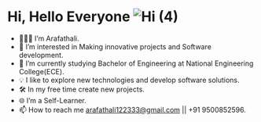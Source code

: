 # Hi, Hello Everyone ![Hi (4)](https://user-images.githubusercontent.com/60483672/124365423-840a3080-dc65-11eb-863a-c82bc5e04d38.gif)
- 👨🏻‍💻 I’m Arafathali.
- 👀 I’m interested in Making innovative projects and Software development.
- 🌱 I’m currently studying Bachelor of Engineering at National Engineering College(ECE).
- 💡  I like to explore new technologies and develop software solutions.
- 🛠  In my free time create new projects.
- 🌐 I’m a Self-Learner.
- 📫 How to reach me arafathali122333@gmail.com || +91 9500852596.

<!---
arafathali122333/arafathali122333 is a ✨ special ✨ repository because its `README.md` (this file) appears on your GitHub profile.
You can click the Preview link to take a look at your changes.
--->
